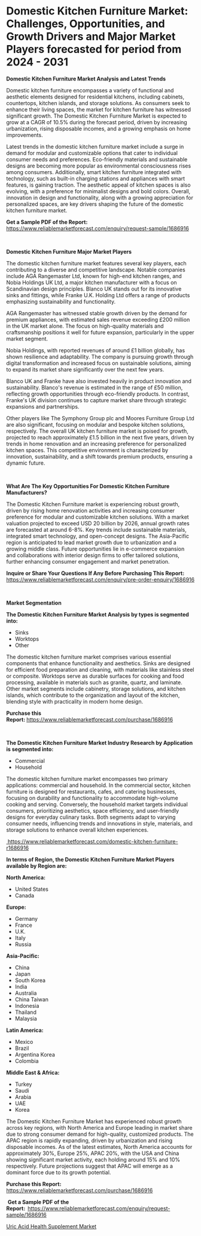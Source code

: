 <p><h1>Domestic Kitchen Furniture Market: Challenges, Opportunities, and Growth Drivers and Major Market Players forecasted for period from 2024 - 2031</h1></p><p><strong>Domestic Kitchen Furniture Market Analysis and Latest Trends</strong></p>
<p><p>Domestic kitchen furniture encompasses a variety of functional and aesthetic elements designed for residential kitchens, including cabinets, countertops, kitchen islands, and storage solutions. As consumers seek to enhance their living spaces, the market for kitchen furniture has witnessed significant growth. The Domestic Kitchen Furniture Market is expected to grow at a CAGR of 10.5% during the forecast period, driven by increasing urbanization, rising disposable incomes, and a growing emphasis on home improvements.</p><p>Latest trends in the domestic kitchen furniture market include a surge in demand for modular and customizable options that cater to individual consumer needs and preferences. Eco-friendly materials and sustainable designs are becoming more popular as environmental consciousness rises among consumers. Additionally, smart kitchen furniture integrated with technology, such as built-in charging stations and appliances with smart features, is gaining traction. The aesthetic appeal of kitchen spaces is also evolving, with a preference for minimalist designs and bold colors. Overall, innovation in design and functionality, along with a growing appreciation for personalized spaces, are key drivers shaping the future of the domestic kitchen furniture market.</p></p>
<p><strong>Get a Sample PDF of the Report:&nbsp;</strong> <a href="https://www.reliablemarketforecast.com/enquiry/request-sample/1686916?utm_campaign=1842&utm_medium=2&utm_source=Github&utm_content=ia&utm_term=31122024&utm_id=domestic-kitchen-furniture">https://www.reliablemarketforecast.com/enquiry/request-sample/1686916</a></p>
<p>&nbsp;</p>
<p><strong>Domestic Kitchen Furniture Major Market Players</strong></p>
<p><p>The domestic kitchen furniture market features several key players, each contributing to a diverse and competitive landscape. Notable companies include AGA Rangemaster Ltd, known for high-end kitchen ranges, and Nobia Holdings UK Ltd, a major kitchen manufacturer with a focus on Scandinavian design principles. Blanco UK stands out for its innovative sinks and fittings, while Franke U.K. Holding Ltd offers a range of products emphasizing sustainability and functionality.</p><p>AGA Rangemaster has witnessed stable growth driven by the demand for premium appliances, with estimated sales revenue exceeding £200 million in the UK market alone. The focus on high-quality materials and craftsmanship positions it well for future expansion, particularly in the upper market segment.</p><p>Nobia Holdings, with reported revenues of around £1 billion globally, has shown resilience and adaptability. The company is pursuing growth through digital transformation and increased focus on sustainable solutions, aiming to expand its market share significantly over the next few years.</p><p>Blanco UK and Franke have also invested heavily in product innovation and sustainability. Blanco's revenue is estimated in the range of £50 million, reflecting growth opportunities through eco-friendly products. In contrast, Franke's UK division continues to capture market share through strategic expansions and partnerships.</p><p>Other players like The Symphony Group plc and Moores Furniture Group Ltd are also significant, focusing on modular and bespoke kitchen solutions, respectively. The overall UK kitchen furniture market is poised for growth, projected to reach approximately £1.5 billion in the next five years, driven by trends in home renovation and an increasing preference for personalized kitchen spaces. This competitive environment is characterized by innovation, sustainability, and a shift towards premium products, ensuring a dynamic future.</p></p>
<p>&nbsp;</p>
<p><strong>What Are The Key Opportunities For Domestic Kitchen Furniture Manufacturers?</strong></p>
<p><p>The Domestic Kitchen Furniture market is experiencing robust growth, driven by rising home renovation activities and increasing consumer preference for modular and customizable kitchen solutions. With a market valuation projected to exceed USD 20 billion by 2026, annual growth rates are forecasted at around 6-8%. Key trends include sustainable materials, integrated smart technology, and open-concept designs. The Asia-Pacific region is anticipated to lead market growth due to urbanization and a growing middle class. Future opportunities lie in e-commerce expansion and collaborations with interior design firms to offer tailored solutions, further enhancing consumer engagement and market penetration.</p></p>
<p><strong>Inquire or Share Your Questions If Any Before Purchasing This Report:</strong> <a href="https://www.reliablemarketforecast.com/enquiry/pre-order-enquiry/1686916?utm_campaign=1842&utm_medium=2&utm_source=Github&utm_content=ia&utm_term=31122024&utm_id=domestic-kitchen-furniture">https://www.reliablemarketforecast.com/enquiry/pre-order-enquiry/1686916</a></p>
<p>&nbsp;</p>
<p><strong>Market Segmentation</strong></p>
<p><strong>The Domestic Kitchen Furniture Market Analysis by types is segmented into:</strong></p>
<p><ul><li>Sinks</li><li>Worktops</li><li>Other</li></ul></p>
<p><p>The domestic kitchen furniture market comprises various essential components that enhance functionality and aesthetics. Sinks are designed for efficient food preparation and cleaning, with materials like stainless steel or composite. Worktops serve as durable surfaces for cooking and food processing, available in materials such as granite, quartz, and laminate. Other market segments include cabinetry, storage solutions, and kitchen islands, which contribute to the organization and layout of the kitchen, blending style with practicality in modern home design.</p></p>
<p><strong>Purchase this Report:&nbsp;</strong><a href="https://www.reliablemarketforecast.com/purchase/1686916?utm_campaign=1842&utm_medium=2&utm_source=Github&utm_content=ia&utm_term=31122024&utm_id=domestic-kitchen-furniture">https://www.reliablemarketforecast.com/purchase/1686916</a></p>
<p>&nbsp;</p>
<p><strong>The Domestic Kitchen Furniture Market Industry Research by Application is segmented into:</strong></p>
<p><ul><li>Commercial</li><li>Household</li></ul></p>
<p><p>The domestic kitchen furniture market encompasses two primary applications: commercial and household. In the commercial sector, kitchen furniture is designed for restaurants, cafes, and catering businesses, focusing on durability and functionality to accommodate high-volume cooking and serving. Conversely, the household market targets individual consumers, prioritizing aesthetics, space efficiency, and user-friendly designs for everyday culinary tasks. Both segments adapt to varying consumer needs, influencing trends and innovations in style, materials, and storage solutions to enhance overall kitchen experiences.</p></p>
<p><a href="https://www.reliablemarketforecast.com/domestic-kitchen-furniture-r1686916?utm_campaign=1842&utm_medium=2&utm_source=Github&utm_content=ia&utm_term=31122024&utm_id=domestic-kitchen-furniture">&nbsp;https://www.reliablemarketforecast.com/domestic-kitchen-furniture-r1686916</a></p>
<p><strong>In terms of Region, the Domestic Kitchen Furniture Market Players available by Region are:</strong></p>
<p>
    <p> <strong> North America: </strong>
        <ul>
            <li>United States</li>
            <li>Canada</li>
        </ul>
        </p> 
    <p> <strong> Europe: </strong>
        <ul>
            <li>Germany</li>
            <li>France</li>
            <li>U.K.</li>
            <li>Italy</li>
            <li>Russia</li>
        </ul>
        </p> 
    <p> <strong> Asia-Pacific: </strong>
        <ul>
            <li>China</li>
            <li>Japan</li>
            <li>South Korea</li>
            <li>India</li>
            <li>Australia</li>
            <li>China Taiwan</li>
            <li>Indonesia</li>
            <li>Thailand</li>
            <li>Malaysia</li>
        </ul>
        </p> 
    <p> <strong> Latin America: </strong>
        <ul>
            <li>Mexico</li>
            <li>Brazil</li>
            <li>Argentina Korea</li>
            <li>Colombia</li>
        </ul>
        </p> 
    <p> <strong> Middle East & Africa: </strong>
        <ul>
            <li>Turkey</li>
            <li>Saudi</li>
            <li>Arabia</li>
            <li>UAE</li>
            <li>Korea</li>
        </ul>
    </p>
    </p>
<p><p>The Domestic Kitchen Furniture Market has experienced robust growth across key regions, with North America and Europe leading in market share due to strong consumer demand for high-quality, customized products. The APAC region is rapidly expanding, driven by urbanization and rising disposable incomes. As of the latest estimates, North America accounts for approximately 30%, Europe 25%, APAC 20%, with the USA and China showing significant market activity, each holding around 15% and 10% respectively. Future projections suggest that APAC will emerge as a dominant force due to its growth potential.</p></p>
<p><strong>Purchase this Report: </strong><a href="https://www.reliablemarketforecast.com/purchase/1686916?utm_campaign=1842&utm_medium=2&utm_source=Github&utm_content=ia&utm_term=31122024&utm_id=domestic-kitchen-furniture">https://www.reliablemarketforecast.com/purchase/1686916</a></p>
<p>&nbsp;<strong>Get a Sample PDF of the Report:&nbsp;&nbsp;</strong><a href="https://www.reliablemarketforecast.com/enquiry/request-sample/1686916?utm_campaign=1842&utm_medium=2&utm_source=Github&utm_content=ia&utm_term=31122024&utm_id=domestic-kitchen-furniture">https://www.reliablemarketforecast.com/enquiry/request-sample/1686916</a></p>
<p><strong></strong></p>
<p><p><a href="https://github.com/gulaimolin/Market-Research-Report-List-6/blob/main/uric-acid-health-supplement-market.md?utm_campaign=1842&utm_medium=2&utm_source=Github&utm_content=ia&utm_term=31122024&utm_id=domestic-kitchen-furniture">Uric Acid Health Supplement Market</a></p></p>